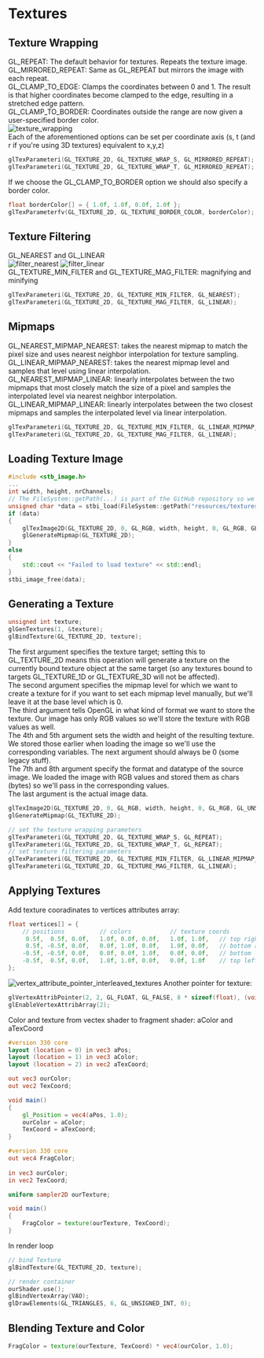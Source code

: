 ﻿# Textures
## Texture Wrapping
GL_REPEAT: The default behavior for textures. Repeats the texture image.  
GL_MIRRORED_REPEAT: Same as GL_REPEAT but mirrors the image with each repeat.  
GL_CLAMP_TO_EDGE: Clamps the coordinates between 0 and 1. The result is that higher coordinates become clamped to the edge, resulting in a stretched edge pattern.  
GL_CLAMP_TO_BORDER: Coordinates outside the range are now given a user-specified border color.  
![texture_wrapping](https://user-images.githubusercontent.com/98029669/213064803-2d80fc76-6c0d-4e2c-a701-cc8a9a244abc.png)  
Each of the aforementioned options can be set per coordinate axis (s, t (and r if you're using 3D textures) equivalent to x,y,z) 
```C++
glTexParameteri(GL_TEXTURE_2D, GL_TEXTURE_WRAP_S, GL_MIRRORED_REPEAT);
glTexParameteri(GL_TEXTURE_2D, GL_TEXTURE_WRAP_T, GL_MIRRORED_REPEAT);
```
If we choose the GL_CLAMP_TO_BORDER option we should also specify a border color. 
```C++
float borderColor[] = { 1.0f, 1.0f, 0.0f, 1.0f };
glTexParameterfv(GL_TEXTURE_2D, GL_TEXTURE_BORDER_COLOR, borderColor);
```
## Texture Filtering
GL_NEAREST and GL_LINEAR  
![filter_nearest](https://user-images.githubusercontent.com/98029669/213066755-81b743db-f3f1-4574-b32c-f3423d380dc3.png)
![filter_linear](https://user-images.githubusercontent.com/98029669/213066838-09c14354-9366-480e-81ff-6ad53e416dc3.png)  
GL_TEXTURE_MIN_FILTER and GL_TEXTURE_MAG_FILTER: magnifying and minifying 
```C++
glTexParameteri(GL_TEXTURE_2D, GL_TEXTURE_MIN_FILTER, GL_NEAREST);
glTexParameteri(GL_TEXTURE_2D, GL_TEXTURE_MAG_FILTER, GL_LINEAR);
```
## Mipmaps  
GL_NEAREST_MIPMAP_NEAREST: takes the nearest mipmap to match the pixel size and uses nearest neighbor interpolation for texture sampling.  
GL_LINEAR_MIPMAP_NEAREST: takes the nearest mipmap level and samples that level using linear interpolation.  
GL_NEAREST_MIPMAP_LINEAR: linearly interpolates between the two mipmaps that most closely match the size of a pixel and samples the interpolated level via nearest neighbor interpolation.  
GL_LINEAR_MIPMAP_LINEAR: linearly interpolates between the two closest mipmaps and samples the interpolated level via linear interpolation.  
```C++
glTexParameteri(GL_TEXTURE_2D, GL_TEXTURE_MIN_FILTER, GL_LINEAR_MIPMAP_LINEAR);
glTexParameteri(GL_TEXTURE_2D, GL_TEXTURE_MAG_FILTER, GL_LINEAR);
```
## Loading Texture Image
```C++
#include <stb_image.h>
...
int width, height, nrChannels;
// The FileSystem::getPath(...) is part of the GitHub repository so we can find files on any IDE/platform; replace it with your own image path.
unsigned char *data = stbi_load(FileSystem::getPath("resources/textures/container.jpg").c_str(), &width, &height, &nrChannels, 0);
if (data)
{
    glTexImage2D(GL_TEXTURE_2D, 0, GL_RGB, width, height, 0, GL_RGB, GL_UNSIGNED_BYTE, data);
    glGenerateMipmap(GL_TEXTURE_2D);
}
else
{
    std::cout << "Failed to load texture" << std::endl;
}
stbi_image_free(data);
```
## Generating a Texture
```C++
unsigned int texture;
glGenTextures(1, &texture);  
glBindTexture(GL_TEXTURE_2D, texture);
```
The first argument specifies the texture target; setting this to GL_TEXTURE_2D means this operation will generate a texture on the currently bound texture object at the same target (so any textures bound to targets GL_TEXTURE_1D or GL_TEXTURE_3D will not be affected).  
The second argument specifies the mipmap level for which we want to create a texture for if you want to set each mipmap level manually, but we'll leave it at the base level which is 0.  
The third argument tells OpenGL in what kind of format we want to store the texture. Our image has only RGB values so we'll store the texture with RGB values as well.  
The 4th and 5th argument sets the width and height of the resulting texture. We stored those earlier when loading the image so we'll use the corresponding variables.
The next argument should always be 0 (some legacy stuff).  
The 7th and 8th argument specify the format and datatype of the source image. We loaded the image with RGB values and stored them as chars (bytes) so we'll pass in the corresponding values.  
The last argument is the actual image data.  
```C++
glTexImage2D(GL_TEXTURE_2D, 0, GL_RGB, width, height, 0, GL_RGB, GL_UNSIGNED_BYTE, data);
glGenerateMipmap(GL_TEXTURE_2D);
```
```C++
// set the texture wrapping parameters
glTexParameteri(GL_TEXTURE_2D, GL_TEXTURE_WRAP_S, GL_REPEAT);
glTexParameteri(GL_TEXTURE_2D, GL_TEXTURE_WRAP_T, GL_REPEAT);
// set texture filtering parameters
glTexParameteri(GL_TEXTURE_2D, GL_TEXTURE_MIN_FILTER, GL_LINEAR_MIPMAP_LINEAR);
glTexParameteri(GL_TEXTURE_2D, GL_TEXTURE_MAG_FILTER, GL_LINEAR);
```
## Applying Textures
Add texture cooradinates to vertices attributes array:
```C++
float vertices[] = {
    // positions          // colors           // texture coords
     0.5f,  0.5f, 0.0f,   1.0f, 0.0f, 0.0f,   1.0f, 1.0f,   // top right
     0.5f, -0.5f, 0.0f,   0.0f, 1.0f, 0.0f,   1.0f, 0.0f,   // bottom right
    -0.5f, -0.5f, 0.0f,   0.0f, 0.0f, 1.0f,   0.0f, 0.0f,   // bottom left
    -0.5f,  0.5f, 0.0f,   1.0f, 1.0f, 0.0f,   0.0f, 1.0f    // top left 
};
```
![vertex_attribute_pointer_interleaved_textures](https://user-images.githubusercontent.com/98029669/213072258-2382b6d9-f3bb-42e1-8b72-21b910a9fade.png)
Another pointer for texture:
```C++
glVertexAttribPointer(2, 2, GL_FLOAT, GL_FALSE, 8 * sizeof(float), (void*)(6 * sizeof(float)));
glEnableVertexAttribArray(2);
```
Color and texture from vectex shader to fragment shader: aColor and aTexCoord
```GLSL
#version 330 core
layout (location = 0) in vec3 aPos;
layout (location = 1) in vec3 aColor;
layout (location = 2) in vec2 aTexCoord;

out vec3 ourColor;
out vec2 TexCoord;

void main()
{
    gl_Position = vec4(aPos, 1.0);
    ourColor = aColor;
    TexCoord = aTexCoord;
}
```
```GLSL
#version 330 core
out vec4 FragColor;
  
in vec3 ourColor;
in vec2 TexCoord;

uniform sampler2D ourTexture;

void main()
{
    FragColor = texture(ourTexture, TexCoord);
}
```
In render loop
```C++
// bind Texture
glBindTexture(GL_TEXTURE_2D, texture);

// render container
ourShader.use();
glBindVertexArray(VAO);
glDrawElements(GL_TRIANGLES, 6, GL_UNSIGNED_INT, 0);
```
## Blending Texture and Color
```GLSL
FragColor = texture(ourTexture, TexCoord) * vec4(ourColor, 1.0);
```
